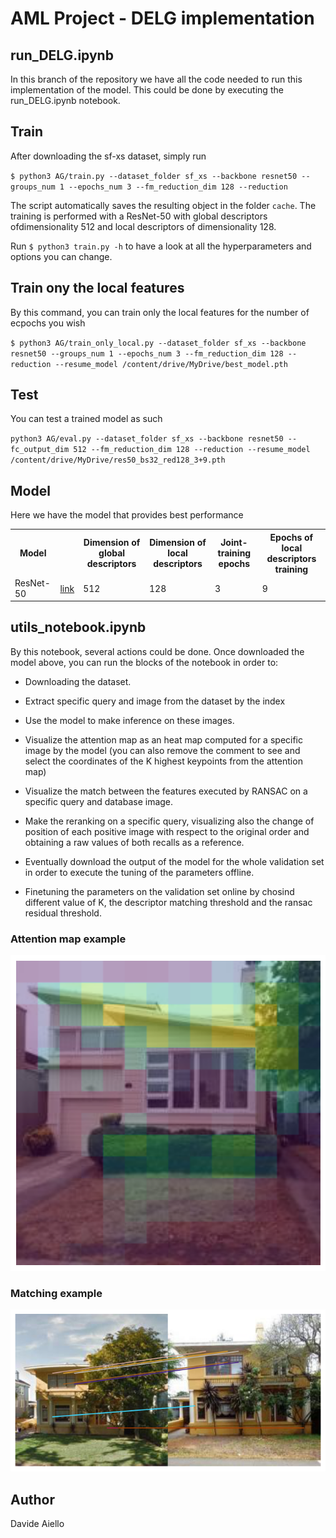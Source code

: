 
# AML Project - DELG implementation


## run_DELG.ipynb
In this branch of the repository we have all the code needed to run this implementation of the model.
This could be done by executing the run_DELG.ipynb notebook.


## Train

After downloading the sf-xs dataset, simply run 

`$ python3 AG/train.py --dataset_folder sf_xs --backbone resnet50 --groups_num 1 --epochs_num 3 --fm_reduction_dim 128 --reduction`


The script automatically saves the resulting object in the folder `cache`.
The training is performed with a ResNet-50 with global descriptors ofdimensionality 512 and local descriptors of dimensionality 128.

Run `$ python3 train.py -h` to have a look at all the hyperparameters and options you can change.


## Train ony the local features
By this command, you can train only the local features for the number of ecpochs you wish

`$ python3 AG/train_only_local.py --dataset_folder sf_xs --backbone resnet50 --groups_num 1 --epochs_num 3 --fm_reduction_dim 128 --reduction --resume_model /content/drive/MyDrive/best_model.pth`

## Test
You can test a trained model as such

`python3 AG/eval.py --dataset_folder sf_xs --backbone resnet50 --fc_output_dim 512 --fm_reduction_dim 128 --reduction --resume_model /content/drive/MyDrive/res50_bs32_red128_3+9.pth`

## Model 

Here we have the model that provides best performance

<table>
  <tr>
    <th colwspan=1>Model</th>
    <th></th>
    <th colspan=1>Dimension of global descriptors</th>
    <th colspan=1>Dimension of local descriptors</th>
    <th colspan=1>Joint-training epochs</th>
    <th colspan=1>Epochs of local descriptors training</th>
  </tr>
  <tr>
    <td>ResNet-50</td>
    <td><a href="https://drive.google.com/file/d/1RkYVkKBczq4jDCBcf5bwnlTDRo5i1QLb/view?usp=drive_link">link</a></td>
    <td>512</td>
    <td>128</td>
    <td>3</td>
    <td>9</td>
  </tr>
  <tr>
</table>


## utils_notebook.ipynb

By this notebook, several actions could be done. Once downloaded the model above, you can run the blocks of the notebook in order to: 
- Downloading the dataset.
- Extract specific query and image from the dataset by the index
- Use the model to make inference on these images.
- Visualize the attention map as an heat map computed for a specific image by the model (you can also remove the comment to see and select the coordinates of the K highest keypoints from the attention map)

- Visualize the match between the features executed by RANSAC on a specific query and database image.

- Make the reranking on a specific query, visualizing also the change of position of each positive image with respect to the original order and obtaining a raw values of both recalls as a reference.
- Eventually download the output of the model for the whole validation set in order to execute the tuning of the parameters offline.
- Finetuning the parameters on the validation set online by chosind different value of K, the descriptor matching threshold and the ransac residual threshold. 



### Attention map example
![Attention map](./images/attention.png)

### Matching example
![eatures_match](./images/features_match4.png)
## Author
Davide Aiello